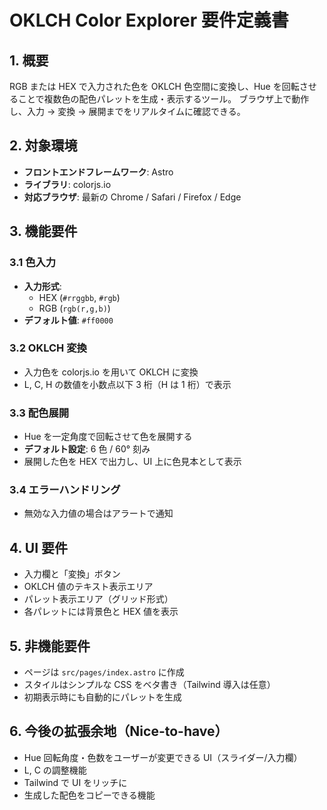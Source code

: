 # OKLCH Color Explorer 要件定義書

## 1. 概要

RGB または HEX で入力された色を OKLCH 色空間に変換し、Hue を回転させることで複数色の配色パレットを生成・表示するツール。
ブラウザ上で動作し、入力 → 変換 → 展開までをリアルタイムに確認できる。

## 2. 対象環境

- **フロントエンドフレームワーク**: Astro
- **ライブラリ**: colorjs.io
- **対応ブラウザ**: 最新の Chrome / Safari / Firefox / Edge

## 3. 機能要件

### 3.1 色入力

- **入力形式**:
  - HEX (`#rrggbb`, `#rgb`)
  - RGB (`rgb(r,g,b)`)
- **デフォルト値**: `#ff0000`

### 3.2 OKLCH 変換

- 入力色を colorjs.io を用いて OKLCH に変換
- L, C, H の数値を小数点以下 3 桁（H は 1 桁）で表示

### 3.3 配色展開

- Hue を一定角度で回転させて色を展開する
- **デフォルト設定**: 6 色 / 60° 刻み
- 展開した色を HEX で出力し、UI 上に色見本として表示

### 3.4 エラーハンドリング

- 無効な入力値の場合はアラートで通知

## 4. UI 要件

- 入力欄と「変換」ボタン
- OKLCH 値のテキスト表示エリア
- パレット表示エリア（グリッド形式）
- 各パレットには背景色と HEX 値を表示

## 5. 非機能要件

- ページは `src/pages/index.astro` に作成
- スタイルはシンプルな CSS をベタ書き（Tailwind 導入は任意）
- 初期表示時にも自動的にパレットを生成

## 6. 今後の拡張余地（Nice-to-have）

- Hue 回転角度・色数をユーザーが変更できる UI（スライダー/入力欄）
- L, C の調整機能
- Tailwind で UI をリッチに
- 生成した配色をコピーできる機能